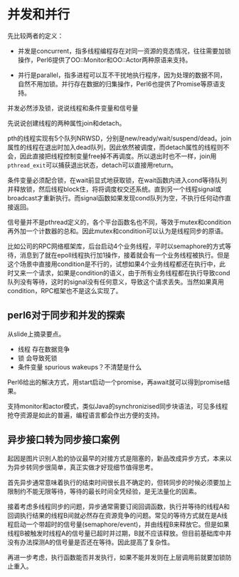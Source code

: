 并发和并行
====
先比较两者的定义：

* 并发是concurrent，指多线程编程存在对同一资源的竞态情况，往往需要加锁操作，Perl6提供了OO::Monitor和OO::Actor两种原语来支持。

* 并行是parallel，指多进程可以互不干扰地执行程序，因为处理的数据不同，自然不用加锁。并行存在数据的归集操作，Perl6也提供了Promise等原语支持。

并发必然涉及锁，说说线程和条件变量和信号量

先说说创建线程的两种属性join和detach。

pth的线程实现有5个队列NRWSD，分别是new/ready/wait/suspend/dead。join属性的线程在退出时加入dead队列，因此依然被调度，而detach属性的线程则不会，因此直接把线程控制变量free掉不再调度。所以退出时也不一样，join用`pthread_exit`可以捕获退出状态，detach可以直接用return。

条件变量必须配合锁，在wait前显式地获取锁，在wait函数内进入cond等待队列并释放锁，然后线程block住，将将调度权交还系统。直到另一个线程signal或broadcast才重新执行。而signal函数如果发现cond队列为空，不执行任何动作直接返回。

信号量并不是pthread定义的，各个平台函数名也不同，等效于mutex和condition再外加一个计数器的总和。因此mutex和condition可以认为是线程同步的原语。

比如公司的RPC网络框架库，后台启动4个业务线程，平时以semaphore的方式等待，消息到了就在epoll线程执行加1操作，接着就会有一个业务线程被执行。但是这个场景中直接用condition是不行的，试想如果4个业务线程都还在执行中，此时又来一个请求，如果是condition的语义，由于所有业务线程都在执行导致cond队列没有等待，这时的signal没有任何意义，导致这个请求丢失。当然如果真用condition，RPC框架也不是这么实现了。

perl6对于同步和并发的探索
--
从slide上摘录要点。

* 线程 存在数据竞争
* 锁 会导致死锁
* 条件变量 spurious wakeups？不清楚是什么

Perl6给出的解决方式，用start启动一个promise，再await就可以得到promise结果。

支持monitor和actor模式，类似Java的synchronizised同步块语法，可见多线程抢夺资源是如此的普遍，编程语言都会作出方便的支持。

异步接口转为同步接口案例
--
起因是图片识别人脸的协议最早的对接方式是阻塞的，新品改成异步方式，本来以为异步转同步很简单，真正实做才好现细节值得思考。

首先异步通常意味着执行的结束时间很长且不确定的，但转同步的时候必须要加上限制约不能无限等待，等待的最长时间全凭经验，是无法量化的因素。

接着考虑多线程同步的问题，异步通常需要订阅回调函数，执行并等待的线程A和回调执行结果的线程B间就必然存在资源竞争的问题。常见的等待方式就在是A线程启动一个带超时的信号量(semaphore/event)，并由线程B来释放它。但是如果线程B被触发时线程A的信号量已超时并过期，B就不应该释放。但目前基础库中并没有办法探测A的信号量是否还在等待。因此提高了复杂性。

再进一步考虑，执行函数能否并发执行，如果不能并发则在上层调用前就要加锁防止重入。